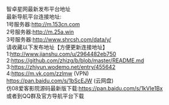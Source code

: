 智卓星网最新发布平台地址
<br>最新导航平台连接地址:<br>1号服务器:http://m.153cn.com<br>2号服务器:http://m.25a.win<br>3号服务器:http://www.shrcsh.com/data/y/
<br>请收藏以下发布地址【方便更新连接地址】<br>
1:http://www.jianshu.com/u/2964482eb750
<br>2:https://github.com/zhizg/b/blob/master/README.md
<br>3:https://zhiyun.wodemo.net/entry/455642
<br>4:https://m.vk.com/zzlmw (VPN)
<br>https://pan.baidu.com/s/1bScEJW (云网盘)
<br>仿08爱客影院源码最新版下载:https://pan.baidu.com/s/1kVIe1Bx
<br>或者到QQ群及官方导航平台下载

